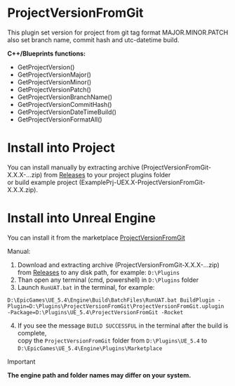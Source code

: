 # ProjectVersionFromGit
This plugin set version for project from git tag format MAJOR.MINOR.PATCH also set branch name, commit hash and utc-datetime build.

**C++/Blueprints functions:**
- GetProjectVersion()
- GetProjectVersionMajor()
- GetProjectVersionMinor()
- GetProjectVersionPatch()
- GetProjectVersionBranchName()
- GetProjectVersionCommitHash()
- GetProjectVersionDateTimeBuild()
- GetProjectVersionFormatAll()

# Install into Project
You can install manually by extracting archive (ProjectVersionFromGit-X.X.X-...zip) from
[Releases](https://github.com/mrbindraw/ProjectVersionFromGit/releases) to your project plugins folder  
or build example project (ExamplePrj-UEX.X-ProjectVersionFromGit-X.X.X.zip).  

# Install into Unreal Engine  
You can install it from the marketplace [ProjectVersionFromGit](https://www.fab.com/listings/044c4f9a-eedc-487b-a973-c1c940470373)

Manual:   
1. Download and extracting archive (ProjectVersionFromGit-X.X.X-...zip) from [Releases](https://github.com/mrbindraw/ProjectVersionFromGit/releases) to any disk path, for example: `D:\Plugins`  
2. Than open any terminal (cmd, powershell) in `D:\Plugins` folder  
3. Launch `RunUAT.bat` in the terminal, for example:
```  
D:\EpicGames\UE_5.4\Engine\Build\BatchFiles\RunUAT.bat BuildPlugin -Plugin=D:\Plugins\ProjectVersionFromGit\ProjectVersionFromGit.uplugin -Package=D:\Plugins\UE_5.4\ProjectVersionFromGit -Rocket
```  
4. If you see the message `BUILD SUCCESSFUL` in the terminal after the build is complete,  
copy the `ProjectVersionFromGit` folder from `D:\Plugins\UE_5.4` to `D:\EpicGames\UE_5.4\Engine\Plugins\Marketplace`  
> [!IMPORTANT]
> **The engine path and folder names may differ on your system.**
